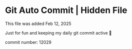 # Git Auto Commit | Hidden File

This file was added Feb 12, 2025

Just for fun and keeping my daily git commit active 🤪

commit number: 12029
